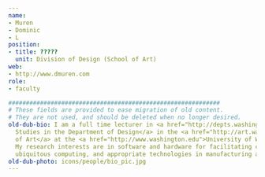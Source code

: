 ```yaml
---
name:
- Muren
- Dominic
- L
position:
- title: ?????
  unit: Division of Design (School of Art)
web:
- http://www.dmuren.com
role:
- faculty

############################################################
# These fields are provided to ease migration of old content.
# They are not used, and should be deleted when no longer desired.
old-dub-bio: I am a full time lecturer in <a href="http://depts.washington.edu/designuw/DS_overview.htm">Design
  Studies in the Department of Design</a> in the <a href="http://art.washington.edu/">School
  of Art</a> at the <a href="http://www.washington.edu">University of Washington</a>.
  My research interests are in software and hardware for facilitating collaboration,
  ubiquitous computing, and appropriate technologies in manufacturing and making.
old-dub-photo: icons/people/bio_pic.jpg
---
```

